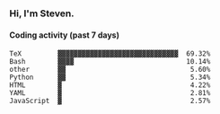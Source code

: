 ### Hi, I'm Steven.

#### Coding activity (past 7 days)
```
TeX         ▓▓▓▓▓▓▓▓▓▓▓▓▓▓▓▓▓▓▓▓▓▓▓▓▓▓▓▓▓▓  69.32%
Bash        ▓▓▓▓                            10.14%
other       ▓▓                               5.60%
Python      ▓▓                               5.34%
HTML        ▓                                4.22%
YAML        ▓                                2.81%
JavaScript  ▓                                2.57%
```
